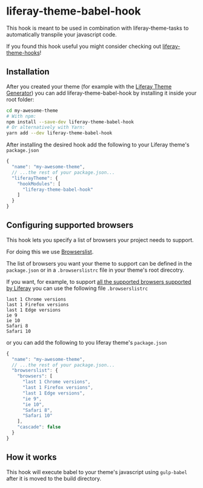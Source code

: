 # liferay-theme-babel-hook

This hook is meant to be used in combination with liferay-theme-tasks to automatically transpile your javascript code.

If you found this hook useful you might consider checking out [liferay-theme-hooks](https://github.com/smclab/liferay-theme-hooks)!

## Installation

After you created your theme (for example with the [Liferay Theme Generator](https://github.com/liferay/generator-liferay-theme)) you can add liferay-theme-babel-hook by installing it inside your root folder:

```bash
cd my-awesome-theme
# With npm:
npm install --save-dev liferay-theme-babel-hook
# Or alternatively with Yarn:
yarn add --dev liferay-theme-babel-hook
```

After installing the desired hook add the following to your Liferay theme's `package.json`

```js
{
  "name": "my-awesome-theme",
  // ...the rest of your package.json...
  "liferayTheme": {
    "hookModules": [
      "liferay-theme-babel-hook"
    ]
  }
}
```

## Configuring supported browsers

This hook lets you specify a list of browsers your project needs to support.

For doing this we use [Browserslist](https://github.com/browserslist/browserslist).

The list of browsers you want your theme to support can be defined in the `package.json` or in a `.browserslistrc` file in your theme's root direcotry.

If you want, for example, to support [all the supported browsers supported by Liferay](https://web.liferay.com/it/services/support/compatibility-matrix) you can use the following file `.browserslistrc`

```
last 1 Chrome versions
last 1 Firefox versions
last 1 Edge versions
ie 9
ie 10
Safari 8
Safari 10
```

or you can add the following to you liferay theme's `package.json`

```js
{
  "name": "my-awesome-theme",
  // ...the rest of your package.json...
  "browserslist": {
    "browsers": [
      "last 1 Chrome versions",
      "last 1 Firefox versions",
      "last 1 Edge versions",
      "ie 9",
      "ie 10",
      "Safari 8",
      "Safari 10"
    ],
    "cascade": false
  }
}
```


## How it works

This hook will execute babel to your theme's javascript using `gulp-babel` after it is moved to the build directory.
